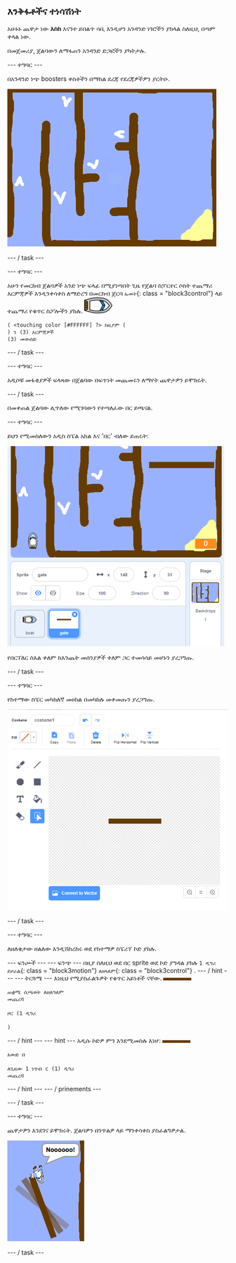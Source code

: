 ## እንቅፋቶችና ተነሳሽነት

አሁኑኑ ጨዋታ ነው **እስከ** እናንተ ይበልጥ ሳቢ እንዲሆን አንዳንድ ነገሮችን ያክላል ስለዚህ, በጣም ቀላል ነው.

በመጀመሪያ, ጀልባውን ለማፋጠን አንዳንድ ድጋፎችን ያካትታሉ.

\--- ተግባር \---

በአንዳንድ ነጭ boosters ቀስቶችን በማከል ደረጃ የደረጃዎችዎን ያርትዑ.

![ቅጽበታዊ ገጽ እይታ](images/boat-boost.png)

\--- / task \---

\--- ተግባር \---

አሁን የመርከብ ጀልባዎች አንድ ነጭ ፍላፊ በሚያነጣበት ጊዜ የጀልባ ስፓርተር ሶስት ተጨማሪ እርምጃዎች እንዲንቀሳቀስ ለማድረግ በመርከብ ጀርባ `ኡመት`{: class = "block3control"} ላይ ተጨማሪ የቁጥር ስፖሎችን ያክሉ. ![የጀልባ-ስፔር](images/boat_resize.png)

```blocks3
( <touching color [#FFFFFF] ?> ከዚያም (
) ን (3) እርምጃዎች
(3) መውሰድ
```

\--- / task \---

\--- ተግባር \---

አዲሶቹ መፋቂያዎች ፍላጻው በጀልባው በፍጥነት መጨመሩን ለማየት ጨዋታዎን ይሞክሩት.

\--- / task \---

በመቀጠል ጀልባው ሊጥለው የሚገባውን የተጣለፈው በር ይጫናል.

\--- ተግባር \---

ይህን የሚመስለውን አዲስ ስፔል አክል እና 'በር' ብለው ይጠሩት:

![ቅጽበታዊ ገጽ እይታ](images/boat-gate.png)

የበርፕለር ስእል ቀለም ከእንጨት መሰንያዎች ቀለም ጋር ተመሳሳይ መሆኑን ያረጋግጡ.

\--- / task \---

\--- ተግባር \---

የከተማው ስፔር መካከለኛ መሀከል በመካከሉ መቀመጡን ያረጋግጡ.

![ቅጽበታዊ ገጽ እይታ](images/boat-center.png)

\--- / task \---

\--- ተግባር \---

ለዘለቄታው ዘልለው እንዲሽከረከሩ ወደ የከተማዎ ስፔሪፕ ኮድ ያክሉ.

\--- ፍንጮች \--- \--- ፍንጭ \--- በዚያ ስለዚህ ወደ በር sprite ወደ ኮድ ያግዳል ያክሉ `1 ዲግሪ ይዞራል`{: class = "block3motion"} `ለዘላለም`{: class = "block3control"} . \--- / hint \--- \--- ትርጓሜ \--- እነዚህ የሚያስፈልጉዎት የቁጥር አይነቶች ናቸው. ![በር](images/gate.png)

```blocks3
ጠቋሚ ሲጫወት ለዘለዓለም
መጨረሻ

ዞር (1 ዲግሪ

)
```

\--- / hint \--- \--- hint \--- አዲሱ ኮድዎ ምን እንደሚመስሉ እነሆ: ![በር](images/gate.png)

```blocks3
አውድ በ

ለጊዜው 1 ነጥብ c (1) ዲግሪ
መጨረሻ
```

\--- / hint \--- \--- / prinements \---

\--- / task \---

\--- ተግባር \---

ጨዋታዎን እንደገና ይሞክሩት. ጀልባዎን በንጥልዎ ላይ ማንቀሳቀስ ያስፈልግዎታል.

![ቅጽበታዊ ገጽ እይታ](images/boat-gate-test.png)

\--- / task \---